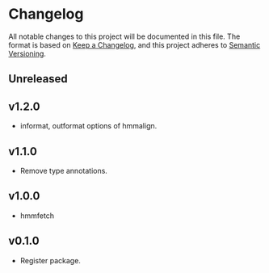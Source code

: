 # Changelog

All notable changes to this project will be documented in this file. The format is based on [Keep a Changelog](https://keepachangelog.com/en/1.0.0/), and this project adheres to [Semantic Versioning](https://semver.org/spec/v2.0.0.html).

## Unreleased

## v1.2.0

- informat, outformat options of hmmalign.

## v1.1.0

- Remove type annotations.

## v1.0.0

- hmmfetch

## v0.1.0

- Register package.